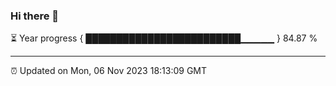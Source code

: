 ### Hi there 👋

⏳ Year progress { █████████████████████████▁▁▁▁▁ } 84.87 %

---

⏰ Updated on Mon, 06 Nov 2023 18:13:09 GMT
